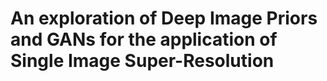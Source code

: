 # An exploration of Deep Image Priors and GANs for the application of Single Image Super-Resolution
